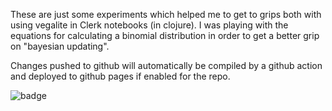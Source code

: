 These are just some experiments which helped me to get to grips both with using vegalite in Clerk notebooks (in clojure).
I was playing with the equations for calculating a binomial distribution in order to get a better grip on "bayesian updating".

Changes pushed to github will automatically be compiled by a github action and deployed to github pages if enabled for the repo.



![badge](https://img.shields.io/static/v1?label=Run%20with&message=Clerk&color=rgb(50,175,209)&logo=plex&logoColor=rgb(50,175,209))